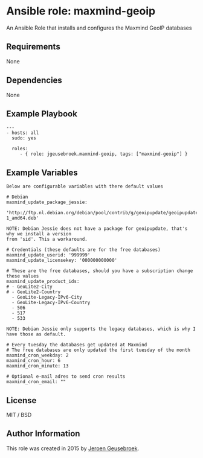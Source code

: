 # Ansible role: maxmind-geoip

An Ansible Role that installs and configures the Maxmind GeoIP databases

## Requirements

None

## Dependencies

None

## Example Playbook

    ---
    - hosts: all
      sudo: yes

      roles:
         - { role: jgeusebroek.maxmind-geoip, tags: ["maxmind-geoip"] }

## Example Variables

	Below are configurable variables with there default values

	# Debian
	maxmind_update_package_jessie:
		'http://ftp.nl.debian.org/debian/pool/contrib/g/geoipupdate/geoipupdate_2.2.1-1_amd64.deb'

	NOTE: Debian Jessie does not have a package for geoipupdate, that's why we install a version
	from 'sid'. This a workaround.

	# Credentials (these defaults are for the free databases)
	maxmind_update_userid: '999999'
	maxmind_update_licensekey: '000000000000'

	# These are the free databases, should you have a subscription change these values
	maxmind_update_product_ids:
	# - GeoLite2-City
	# - GeoLite2-Country
	  - GeoLite-Legacy-IPv6-City
	  - GeoLite-Legacy-IPv6-Country
	  - 506
	  - 517
	  - 533

	NOTE: Debian Jessie only supports the legacy databases, which is why I have those as default.

	# Every tuesday the databases get updated at Maxmind
	# The free databases are only updated the first tuesday of the month
	maxmind_cron_weekday: 2
	maxmind_cron_hour: 6
	maxmind_cron_minute: 13

	# Optional e-mail adres to send cron results
	maxmind_cron_email: ""

## License

MIT / BSD

## Author Information

This role was created in 2015 by [Jeroen Geusebroek](http://jeroengeusebroek.nl/).